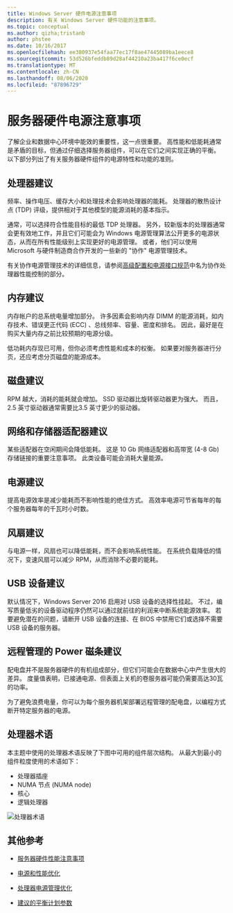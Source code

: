 ```yaml
---
title: Windows Server 硬件电源注意事项
description: 有关 Windows Server 硬件功能的注意事项。
ms.topic: conceptual
ms.author: qizha;tristanb
author: phstee
ms.date: 10/16/2017
ms.openlocfilehash: ee380937e54faa77ec17f8ae47445089ba1eece8
ms.sourcegitcommit: 53d526bfeddb89d28af44210a23ba417f6ce0ecf
ms.translationtype: MT
ms.contentlocale: zh-CN
ms.lasthandoff: 08/06/2020
ms.locfileid: "87896729"
---
```

# <a name="server-hardware-power-considerations"></a>服务器硬件电源注意事项

了解企业和数据中心环境中能效的重要性，这一点很重要。 高性能和低能耗通常是矛盾的目标，但通过仔细选择服务器组件，可以在它们之间实现正确的平衡。 以下部分列出了有关服务器硬件组件的电源特性和功能的准则。

## <a name="processor-recommendations"></a>处理器建议

频率、操作电压、缓存大小和处理技术会影响处理器的能耗。 处理器的散热设计点 (TDP) 评级，提供相对于其他模型的能源消耗的基本指示。

通常，可以选择符合性能目标的最低 TDP 处理器。 另外，较新版本的处理器通常会更有效地工作，并且它们可能会为 Windows 电源管理算法公开更多的电源状态，从而在所有性能级别上实现更好的电源管理。 或者，他们可以使用 Microsoft 与硬件制造商合作开发的一些新的 "协作" 电源管理技术。

有关协作电源管理技术的详细信息，请参阅[高级配置和电源接口规范](http://www.uefi.org/sites/default/files/resources/ACPI_5_1release.pdf)中名为协作处理器性能控制的部分。

## <a name="memory-recommendations"></a>内存建议

内存帐户的总系统电量增加部分。 许多因素会影响内存 DIMM 的能源消耗，如内存技术、错误更正代码 (ECC) 、总线频率、容量、密度和排名。 因此，最好是在购买大量内存之前比较预期的电源分级。

低功耗内存现已可用，但你必须考虑性能和成本的权衡。 如果要对服务器进行分页，还应考虑分页磁盘的能源成本。

## <a name="disks-recommendations"></a>磁盘建议

RPM 越大，消耗的能耗就会增加。 SSD 驱动器比旋转驱动器更为强大。 而且，2.5 英寸驱动器通常需要比3.5 英寸更少的驱动器。

## <a name="network-and-storage-adapter-recommendations"></a>网络和存储器适配器建议

某些适配器在空闲期间会降低能耗。 这是 10 Gb 网络适配器和高带宽 (4-8 Gb) 存储链接的重要注意事项。 此类设备可能会消耗大量能源。

## <a name="power-supply-recommendations"></a>电源建议

提高电源效率是减少能耗而不影响性能的绝佳方式。 高效率电源可节省每年的每个服务器每年的千瓦时小时数。

## <a name="fan-recommendations"></a>风扇建议

与电源一样，风扇也可以降低能耗，而不会影响系统性能。 在系统负载降低的情况下，变速风扇可以减少 RPM，从而消除不必要的能耗。

## <a name="usb-devices-recommendations"></a>USB 设备建议

默认情况下，Windows Server 2016 启用对 USB 设备的选择性挂起。 不过，编写质量低劣的设备驱动程序仍然可以通过就前往的利润来中断系统能源效率。 若要避免潜在的问题，请断开 USB 设备的连接、在 BIOS 中禁用它们或选择不需要 USB 设备的服务器。

## <a name="remotely-managed-power-strip-recommendations"></a>远程管理的 Power 磁条建议

配电盘并不是服务器硬件的有机组成部分，但它们可能会在数据中心中产生很大的差异。 度量值表明，已接通电源、但表面上关机的卷服务器可能仍需要高达30瓦的功率。

为了避免浪费电量，你可以为每个服务器机架部署远程管理的配电盘，以编程方式断开特定服务器的电源。

## <a name="processor-terminology"></a>处理器术语

本主题中使用的处理器术语反映了下图中可用的组件层次结构。 从最大到最小的组件粒度使用的术语如下：

- 处理器插座
- NUMA 节点 (NUMA node)
- 核心
- 逻辑处理器

![处理器术语](../media/perftune-guide-figure-1.png)

## <a name="additional-references"></a>其他参考

- [服务器硬件性能注意事项](index.md)

- [电源和性能优化](power/power-performance-tuning.md)

- [处理器电源管理优化](power/processor-power-management-tuning.md)

- [建议的平衡计划参数](power/recommended-balanced-plan-parameters.md)
